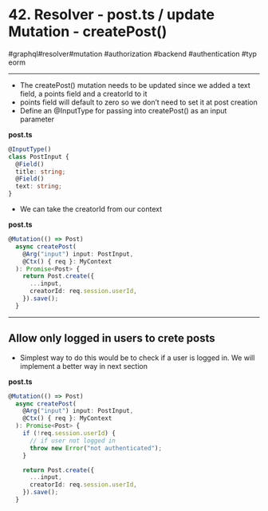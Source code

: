 # 42\. Resolver - post.ts / update Mutation - createPost()

#graphql#resolver#mutation #authorization #backend #authentication #typeorm

* * *

- The createPost() mutation needs to be updated since we added a text field, a points field and a creatorId to it
- points ⁠field will default to zero so we don’t need to set it at post creation
- Define an @InputType for passing into createPost() as an input parameter

  

**post.ts**

```typescript
@InputType()
class PostInput {
  @Field()
  title: string;
  @Field()
  text: string;
}
```

  

- We can take the creatorId from our context

**post.ts**

```typescript
@Mutation(() => Post)
  async createPost(
    @Arg("input") input: PostInput,
    @Ctx() { req }: MyContext
  ): Promise<Post> {
    return Post.create({
      ...input,
      creatorId: req.session.userId,
    }).save();
  }
```

  

* * *

## Allow only logged in users to crete posts

- Simplest way to do this would be to check if a user is logged in. We will implement a better way in next section

**post.ts**

```typescript
@Mutation(() => Post)
  async createPost(
    @Arg("input") input: PostInput,
    @Ctx() { req }: MyContext
  ): Promise<Post> {
    if (!req.session.userId) {
      // if user not logged in
      throw new Error("not authenticated");
    }

    return Post.create({
      ...input,
      creatorId: req.session.userId,
    }).save();
  }
```